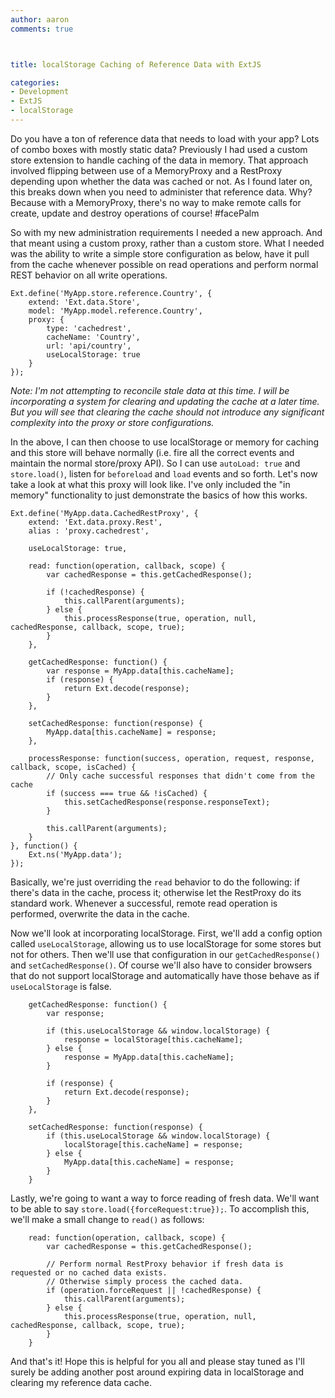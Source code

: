 ```yaml
---
author: aaron
comments: true



title: localStorage Caching of Reference Data with ExtJS

categories:
- Development
- ExtJS
- localStorage
---
```


Do you have a ton of reference data that needs to load with your app? Lots of combo boxes with mostly static data? Previously I had used a custom store extension to handle caching of the data in memory. That approach involved flipping between use of a MemoryProxy and a RestProxy depending upon whether the data was cached or not. As I found later on, this breaks down when you need to administer that reference data. Why? Because with a MemoryProxy, there's no way to make remote calls for create, update and destroy operations of course! #facePalm





So with my new administration requirements I needed a new approach. And that meant using a custom proxy, rather than a custom store. What I needed was the ability to write a simple store configuration as below, have it pull from the cache whenever possible on read operations and perform normal REST behavior on all write operations.




    
    
    Ext.define('MyApp.store.reference.Country', {
        extend: 'Ext.data.Store',
        model: 'MyApp.model.reference.Country',
        proxy: {
            type: 'cachedrest',
            cacheName: 'Country',
            url: 'api/country',
            useLocalStorage: true
        }
    });
    





_Note: I'm not attempting to reconcile stale data at this time. I will be incorporating a system for clearing and updating the cache at a later time. But you will see that clearing the cache should not introduce any significant complexity into the proxy or store configurations._





In the above, I can then choose to use localStorage or memory for caching and this store will behave normally (i.e. fire all the correct events and maintain the normal store/proxy API). So I can use `autoLoad: true` and `store.load()`, listen for `beforeload` and `load` events and so forth. Let's now take a look at what this proxy will look like. I've only included the "in memory" functionality to just demonstrate the basics of how this works.




    
    
    Ext.define('MyApp.data.CachedRestProxy', {
        extend: 'Ext.data.proxy.Rest',
        alias : 'proxy.cachedrest',
    
        useLocalStorage: true,
    
        read: function(operation, callback, scope) {
            var cachedResponse = this.getCachedResponse();
    
            if (!cachedResponse) {
                this.callParent(arguments);
            } else {
                this.processResponse(true, operation, null, cachedResponse, callback, scope, true);
            }
        },
    
        getCachedResponse: function() {
            var response = MyApp.data[this.cacheName];
            if (response) {
                return Ext.decode(response);
            }
        },
    
        setCachedResponse: function(response) {
            MyApp.data[this.cacheName] = response;
        },
    
        processResponse: function(success, operation, request, response, callback, scope, isCached) {
            // Only cache successful responses that didn't come from the cache
            if (success === true && !isCached) {
                this.setCachedResponse(response.responseText);
            }
    
            this.callParent(arguments);
        }
    }, function() {
        Ext.ns('MyApp.data');
    });
    





Basically, we're just overriding the `read` behavior to do the following: if there's data in the cache, process it; otherwise let the RestProxy do its standard work. Whenever a successful, remote read operation is performed, overwrite the data in the cache.





Now we'll look at incorporating localStorage. First, we'll add a config option called `useLocalStorage`, allowing us to use localStorage for some stores but not for others. Then we'll use that configuration in our `getCachedResponse()` and `setCachedResponse()`. Of course we'll also have to consider browsers that do not support localStorage and automatically have those behave as if `useLocalStorage` is false.




    
    
        getCachedResponse: function() {
            var response;
    
            if (this.useLocalStorage && window.localStorage) {
                response = localStorage[this.cacheName];
            } else {
                response = MyApp.data[this.cacheName];
            }
    
            if (response) {
                return Ext.decode(response);
            }
        },
    
        setCachedResponse: function(response) {
            if (this.useLocalStorage && window.localStorage) {
                localStorage[this.cacheName] = response;
            } else {
                MyApp.data[this.cacheName] = response;
            }
        }
    





Lastly, we're going to want a way to force reading of fresh data. We'll want to be able to say `store.load({forceRequest:true});`. To accomplish this, we'll make a small change to `read()` as follows:




    
    
        read: function(operation, callback, scope) {
            var cachedResponse = this.getCachedResponse();
    
            // Perform normal RestProxy behavior if fresh data is requested or no cached data exists.
            // Otherwise simply process the cached data.
            if (operation.forceRequest || !cachedResponse) {
                this.callParent(arguments);
            } else {
                this.processResponse(true, operation, null, cachedResponse, callback, scope, true);
            }
        }
    





And that's it! Hope this is helpful for you all and please stay tuned as I'll surely be adding another post around expiring data in localStorage and clearing my reference data cache.



